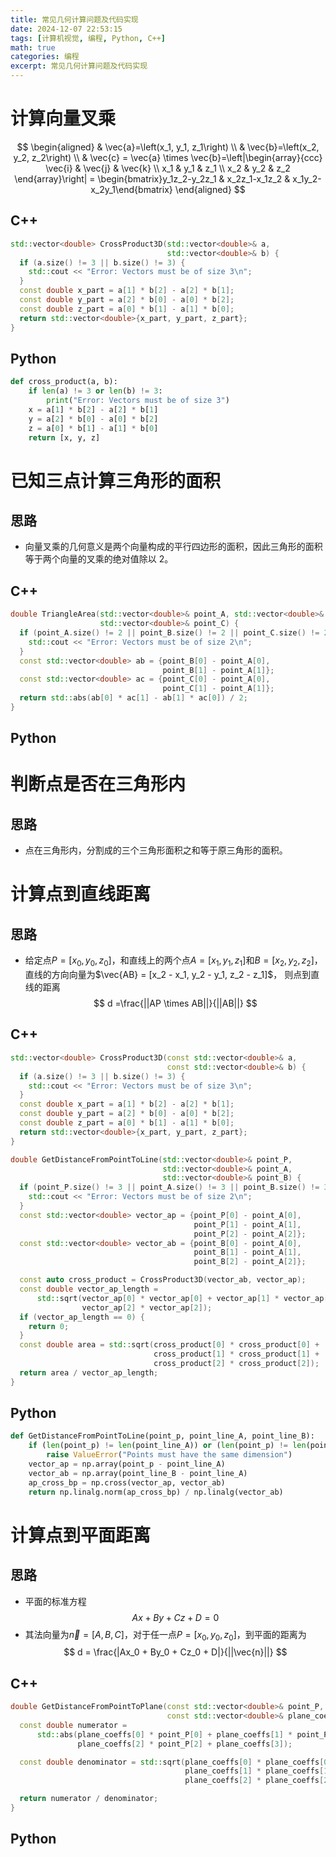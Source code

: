 ```yaml
---
title: 常见几何计算问题及代码实现
date: 2024-12-07 22:53:15
tags: [计算机视觉, 编程, Python, C++]
math: true
categories: 编程
excerpt: 常见几何计算问题及代码实现
---
```


# 计算向量叉乘

$$
\begin{aligned}
& \vec{a}=\left(x_1, y_1, z_1\right) \\
& \vec{b}=\left(x_2, y_2, z_2\right) \\
& \vec{c} =  \vec{a} \times \vec{b}=\left|\begin{array}{ccc}
\vec{i} & \vec{j} & \vec{k} \\
x_1 & y_1 & z_1 \\
x_2 & y_2 & z_2
\end{array}\right| = \begin{bmatrix}y_1z_2-y_2z_1 & x_2z_1-x_1z_2 & x_1y_2-x_2y_1\end{bmatrix}
\end{aligned}
$$

## C++

```cpp
std::vector<double> CrossProduct3D(std::vector<double>& a,
                                   std::vector<double>& b) {
  if (a.size() != 3 || b.size() != 3) {
    std::cout << "Error: Vectors must be of size 3\n";
  }
  const double x_part = a[1] * b[2] - a[2] * b[1];
  const double y_part = a[2] * b[0] - a[0] * b[2];
  const double z_part = a[0] * b[1] - a[1] * b[0];
  return std::vector<double>{x_part, y_part, z_part};
}
```

## Python

```python
def cross_product(a, b):
    if len(a) != 3 or len(b) != 3:
        print("Error: Vectors must be of size 3")
    x = a[1] * b[2] - a[2] * b[1]
    y = a[2] * b[0] - a[0] * b[2]
    z = a[0] * b[1] - a[1] * b[0]
    return [x, y, z]
```

# 已知三点计算三角形的面积

## 思路

- 向量叉乘的几何意义是两个向量构成的平行四边形的面积，因此三角形的面积等于两个向量的叉乘的绝对值除以 2。

## C++

```cpp
double TriangleArea(std::vector<double>& point_A, std::vector<double>& point_B,
                    std::vector<double>& point_C) {
  if (point_A.size() != 2 || point_B.size() != 2 || point_C.size() != 2) {
    std::cout << "Error: Vectors must be of size 2\n";
  }
  const std::vector<double> ab = {point_B[0] - point_A[0],
                                  point_B[1] - point_A[1]};
  const std::vector<double> ac = {point_C[0] - point_A[0],
                                  point_C[1] - point_A[1]};
  return std::abs(ab[0] * ac[1] - ab[1] * ac[0]) / 2;
}
```

## Python

# 判断点是否在三角形内

## 思路

- 点在三角形内，分割成的三个三角形面积之和等于原三角形的面积。

# 计算点到直线距离

## 思路

- 给定点$P = [x_0, y_0, z_0]$，和直线上的两个点$A = [x_1, y_1, z_1]$和$B = [x_2, y_2, z_2]$，
  直线的方向向量为$\vec{AB} = [x_2 - x_1, y_2 - y_1, z_2 - z_1]$，
  则点到直线的距离
  $$
  d =\frac{||AP \times AB||}{||AB||}
  $$

## C++

```cpp
std::vector<double> CrossProduct3D(const std::vector<double>& a,
                                   const std::vector<double>& b) {
  if (a.size() != 3 || b.size() != 3) {
    std::cout << "Error: Vectors must be of size 3\n";
  }
  const double x_part = a[1] * b[2] - a[2] * b[1];
  const double y_part = a[2] * b[0] - a[0] * b[2];
  const double z_part = a[0] * b[1] - a[1] * b[0];
  return std::vector<double>{x_part, y_part, z_part};
}

double GetDistanceFromPointToLine(std::vector<double>& point_P,
                                  std::vector<double>& point_A,
                                  std::vector<double>& point_B) {
  if (point_P.size() != 3 || point_A.size() != 3 || point_B.size() != 3) {
    std::cout << "Error: Vectors must be of size 2\n";
  }
  const std::vector<double> vector_ap = {point_P[0] - point_A[0],
                                         point_P[1] - point_A[1],
                                         point_P[2] - point_A[2]};
  const std::vector<double> vector_ab = {point_B[0] - point_A[0],
                                         point_B[1] - point_A[1],
                                         point_B[2] - point_A[2]};

  const auto cross_product = CrossProduct3D(vector_ab, vector_ap);
  const double vector_ap_length =
      std::sqrt(vector_ap[0] * vector_ap[0] + vector_ap[1] * vector_ap[1] +
                vector_ap[2] * vector_ap[2]);
  if (vector_ap_length == 0) {
    return 0;
  }
  const double area = std::sqrt(cross_product[0] * cross_product[0] +
                                cross_product[1] * cross_product[1] +
                                cross_product[2] * cross_product[2]);
  return area / vector_ap_length;
}
```

## Python

```Python
def GetDistanceFromPointToLine(point_p, point_line_A, point_line_B):
    if (len(point_p) != len(point_line_A)) or (len(point_p) != len(point_line_B)):
        raise ValueError("Points must have the same dimension")
    vector_ap = np.array(point_p - point_line_A)
    vector_ab = np.array(point_line_B - point_line_A)
    ap_cross_bp = np.cross(vector_ap, vector_ab)
    return np.linalg.norm(ap_cross_bp) / np.linalg(vector_ab)
```

# 计算点到平面距离

## 思路

- 平面的标准方程
  $$
  Ax + By + Cz + D = 0
  $$
- 其法向量为$\vec{n} = [A, B, C]$，对于任一点$P = [x_0, y_0, z_0]$，到平面的距离为
  $$
  d = \frac{|Ax_0 + By_0 + Cz_0 + D|}{||\vec{n}||}
  $$

## C++

```cpp
double GetDistanceFromPointToPlane(const std::vector<double>& point_P,
                                   const std::vector<double>& plane_coeffs) {
  const double numerator =
      std::abs(plane_coeffs[0] * point_P[0] + plane_coeffs[1] * point_P[1] +
               plane_coeffs[2] * point_P[2] + plane_coeffs[3]);

  const double denominator = std::sqrt(plane_coeffs[0] * plane_coeffs[0] +
                                       plane_coeffs[1] * plane_coeffs[1] +
                                       plane_coeffs[2] * plane_coeffs[2]);

  return numerator / denominator;
}
```

## Python
